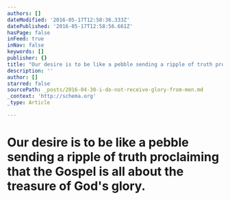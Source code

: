 ```yaml
---
authors: []
dateModified: '2016-05-17T12:58:36.333Z'
datePublished: '2016-05-17T12:58:56.661Z'
hasPage: false
inFeed: true
inNav: false
keywords: []
publisher: {}
title: "Our desire is to be like a pebble sending a ripple of truth proclaiming that the Gospel is all about the treasure of God's glory."
description: ''
author: []
starred: false
sourcePath: _posts/2016-04-30-i-do-not-receive-glory-from-men.md
_context: 'http://schema.org'
_type: Article

---
```

# Our desire is to be like a pebble sending a ripple of truth proclaiming that the Gospel is all about the treasure of God's glory.